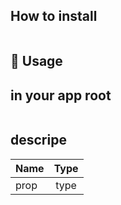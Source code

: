 ## How to install

```sh

```

## 🔨 Usage

## in your app root

```jsx
```

## descripe

| Name | Type |
| :--- | :--: |
| prop | type |
